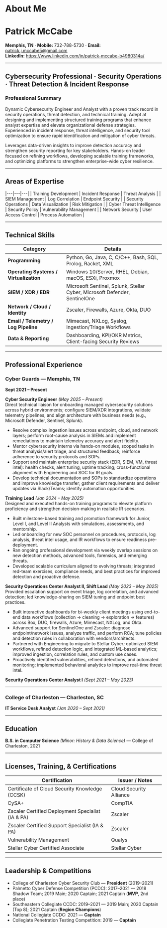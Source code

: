 # About Me

# Patrick McCabe

**Memphis, TN** · **Mobile:** 732-788-5730 · **Email:** patrick.j.mccabe5@gmail.com  
**LinkedIn:** https://www.linkedin.com/in/patrick-mccabe-b4980314a/

---

## Cybersecurity Professional · Security Operations · Threat Detection & Incident Response

### Professional Summary
Dynamic Cybersecurity Engineer and Analyst with a proven track record in security operations, threat detection, and technical training. Adept at designing and implementing structured training programs that enhance analyst expertise and elevate organizational defense strategies. Experienced in incident response, threat intelligence, and security tool optimization to ensure rapid identification and mitigation of cyber threats.

Leverages data-driven insights to improve detection accuracy and strengthen security reporting for key stakeholders. Hands-on leader focused on refining workflows, developing scalable training frameworks, and optimizing platforms to strengthen enterprise-wide cyber resilience.

---

## Areas of Expertise

|---|---|---|
| Training Development | Incident Response | Threat Analysis |
| SIEM Management | Log Correlation | Endpoint Security |
| Security Operations | Data Visualization | Risk Mitigation |
| Cyber Threat Intelligence | Security Policy | Vulnerability Management |
| Network Security | User Access Control | Process Automation |

---

## Technical Skills

| Category | Details |
|---|---|
| **Programming** | Python, Go, Java, C, C/C++, Bash, SQL, Prolog, Racket, XML |
| **Operating Systems / Virtualization** | Windows 10/Server, RHEL, Debian, macOS, ESXi, Proxmox |
| **SIEM / XDR / EDR** | Microsoft Sentinel, Splunk, Stellar Cyber, Microsoft Defender, SentinelOne |
| **Network / Cloud / Identity** | Zscaler, Firewalls, Azure, Okta, DUO |
| **Email / Telemetry / Log Pipeline** | Mimecast, NXLog, Syslog, Ingestion/Triage Workflows |
| **Data & Reporting** | Dashboarding, KPI/OKR Metrics, Client-facing Security Reviews |

---

## Professional Experience

### Cyber Guards — Memphis, TN
**Sept 2021 – Present**

**Cyber Security Engineer** *(May 2025 – Present)*  
Direct technical liaison for onboarding managed cybersecurity solutions across hybrid environments; configure SIEM/XDR integrations, validate telemetry pipelines, and align architecture with business needs (e.g., Microsoft Defender, Sentinel, Splunk).
- Resolve complex ingestion issues across endpoint, cloud, and network layers; perform root-cause analysis in SIEMs and implement remediations to maintain telemetry accuracy and alert fidelity.
- Mentor cybersecurity interns via hands-on modules, scoped tasks in threat analysis/alert triage, and structured feedback; reinforce adherence to security protocols and SOPs.
- Support and maintain enterprise security stack (EDR, SIEM, VM, threat intel): health checks, alert tuning, uptime tracking; cross-functional alignment with Engineering and SOC for IR goals.
- Develop technical documentation and SOPs to standardize operations and improve knowledge transfer; gather client requirements and deliver updates via Slack/Teams; identify automation opportunities.

**Training Lead** *(Jan 2024 – May 2025)*  
Designed and executed hands-on training programs to elevate platform proficiency and strengthen decision-making in realistic IR scenarios.
- Built milestone-based training and promotion framework for Junior, Level I, and Level II Analysts with simulations, assessments, and mentorship.
- Led onboarding for new SOC personnel on procedures, protocols, log analysis, threat intel usage, and IR workflows to ensure readiness pre-deployment.
- Ran ongoing professional development via weekly overlap sessions on new detection methods, advanced tools, forensics, and emerging threats.
- Developed scalable curriculum aligned to evolving threats; integrated red-team exercises, compliance needs, and best practices for improved detection and proactive defense.

**Security Operations Center Analyst II, Shift Lead** *(May 2023 – May 2025)*  
Provided escalation support on event triage, log correlation, and advanced detection; led knowledge-sharing on SIEM tuning and endpoint best practices.
- Built interactive dashboards for bi-weekly client meetings using end-to-end data workflows (collection → cleaning → exploration → features) across Box, DUO, firewalls, Azure, Mimecast, NXLog, and Okta.
- Advanced support for SentinelOne and Zscaler: diagnose endpoint/network issues, analyze traffic, and perform RCA; tune policies and detection rules in collaboration with vendors/architects.
- Partnered with Engineering to migrate to Stellar Cyber; optimized SIEM workflows, refined detection logic, and integrated ML-based analytics; improved ingestion, correlation rules, and custom use cases.
- Proactively identified vulnerabilities, refined detections, and automated monitoring; implemented behavioral analytics to improve real-time threat intel.

**Security Operations Center Analyst I** *(Sept 2021 – May 2023)*

---

### College of Charleston — Charleston, SC
**IT Service Desk Analyst** *(Jan 2020 – Sept 2021)*

---

## Education
**B.S. in Computer Science** *(Minor: History & Data Science)* — College of Charleston, 2021

---

## Licenses, Training, & Certifications

| Certification | Issuer / Notes |
|---|---|
| Certificate of Cloud Security Knowledge (CCSK) | Cloud Security Alliance |
| CySA+ | CompTIA |
| Zscaler Certified Deployment Specialist (IA & PA) | Zscaler |
| Zscaler Certified Support Specialist (IA & PA) | Zscaler |
| Vulnerability Management | Qualys |
| Stellar Cyber Certified Associate | Stellar Cyber |

---

## Leadership & Competitions
- College of Charleston Cyber Security Club — **President** (2019–2021)
- Palmetto Cyber Defense Competition (PCDC): 2017–2021 — 2018 Shadow Team; 2019 Main; 2020 Captain; 2021 Captain (**MVP**, 2nd place)
- Southeastern Collegiate CCDC: 2019–2021 — 2019 Main; 2020 Captain (Top 8); 2021 Captain (**Region Champions**)
- National Collegiate CCDC: 2021 — **Captain**
- Collegiate Penetration Testing Competition: 2019 — **Captain**
